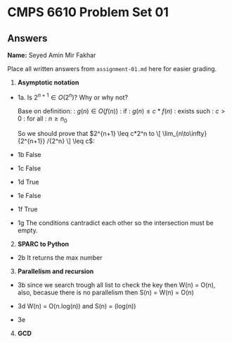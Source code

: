   # CMPS 6610 Problem Set 01
## Answers

**Name:** Seyed Amin Mir Fakhar


Place all written answers from `assignment-01.md` here for easier grading.

1. **Asymptotic notation**

  - 1a. Is $2^{n+1} \in O(2^n)$? Why or why not?

    Base on definition: \: $g(n) \in O(f(n))$ \: if  \: $g(n) \leq c*f(n)$ \: exists such  \: $c > 0$ \: for all \: $n \geq n_0$

    So we should prove that $2^{n+1} \leq c*2^n to \[ \lim_{n\to\infty} {2^{n+1}} /{2^n} \] \leq c$:

  - 1b False
 
  - 1c False

  - 1d True

  - 1e False

  - 1f True

  - 1g The conditions cantradict each other so the intersection must be empty.

2. **SPARC to Python**

  - 2b It returns the max number

3. **Parallelism and recursion**

  - 3b since we search trough all list to check the key then W(n) = O(n), also, becasue there is no parallelism then S(n) = W(n) = O(n)

  - 3d W(n) = O(n.log(n)) and S(n) = (log(n))

  - 3e
  
4. **GCD**
